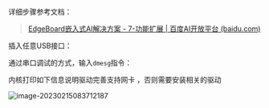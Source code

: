 详细步骤参考文档：

> [EdgeBoard嵌入式AI解决方案 - 7-功能扩展 | 百度AI开放平台 (baidu.com)](https://ai.baidu.com/ai-doc/HWCE/wkda65acj#edgeboard适配wifi上网卡)

插入任意USB接口：

通过串口调试的方式，输入`dmesg`指令：

内核打印如下信息说明驱动完善支持网卡 ，否则需要安装相关的驱动

![image-20230215083712187](https://yoga-typora-photo.oss-cn-beijing.aliyuncs.com/typora_img/image-20230215083712187.png)
